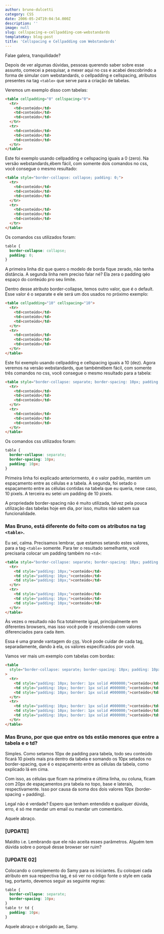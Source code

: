 ```yaml
---
author: bruno-dulcetti
category: CSS
date: 2006-05-24T19:04:54.000Z
description: ''
image: null
slug: cellspacing-e-cellpadding-com-webstandards
templateKey: blog-post
title: 'Cellspacing e Cellpadding com Webstandards'
---
```


Falae galera, tranquilidade?

Depois de ver algumas dúvidas, pessoas querendo saber sobre esse assunto, comecei a pesquisar, a mexer aqui no css e acabei descobrindo a forma de simular com webstandards, o cellpadding e cellspacing, atributos presentes na tag `<table>` que serve para a criação de tabelas.

Veremos um exemplo disso com tabelas:

```html
<table cellpadding="0" cellspacing="0">
  <tr>
    <td>conteúdo</td>
    <td>conteúdo</td>
    <td>conteúdo</td>
  </tr>
  <tr>
    <td>conteúdo</td>
    <td>conteúdo</td>
    <td>conteúdo</td>
  </tr>
</table>
```

Este foi exemplo usando cellpadding e cellspacing iguais a 0 (zero). Na versão webstandards,ébem fácil, com somente dois comandos no css, você consegue o mesmo resultado:

```html
<table style="border-collapse: collapse; padding: 0;">
  <tr>
    <td>conteúdo</td>
    <td>conteúdo</td>
    <td>conteúdo</td>
  </tr>
  <tr>
    <td>conteúdo</td>
    <td>conteúdo</td>
    <td>conteúdo</td>
  </tr>
</table>
```

Os comandos css utilizados foram:

```css
table {
  border-collapse: collapse;
  padding: 0;
}
```

A primeira linha diz que quero o modelo de borda fique zerado, não tenha distância. A segunda linha nem preciso falar né? Ela zera o padding qéo espaço do conteúdo pro seu limite.

Dentro desse atributo border-collapse, temos outro valor, que é o default. Esse valor é o separate e ele será um dos usados no próximo exemplo:

```html
<table cellpadding="10" cellspacing="10">
  <tr>
    <td>conteúdo</td>
    <td>conteúdo</td>
    <td>conteúdo</td>
  </tr>
  <tr>
    <td>conteúdo</td>
    <td>conteúdo</td>
    <td>conteúdo</td>
  </tr>
</table>
```

Este foi exemplo usando cellpadding e cellspacing iguais a 10 (dez). Agora veremos na versão webstandards, que tambémébem fácil, com somente três comandos no css, você consegue o mesmo resultado para a tabela:

```html
<table style="border-collapse: separate; border-spacing: 10px; padding: 10px;">
  <tr>
    <td>conteúdo</td>
    <td>conteúdo</td>
    <td>conteúdo</td>
  </tr>
  <tr>
    <td>conteúdo</td>
    <td>conteúdo</td>
    <td>conteúdo</td>
  </tr>
</table>
```

Os comandos css utilizados foram:

```css
table {
  border-collapse: separate;
  border-spacing: 10px;
  padding: 10px;
}
```

Primeira linha foi explicado anteriormento, é o valor padrão, mantém um espaçamento entre as células e a tabela. A segunda, foi setado o espaçamento entre as células contidas na tabela que eu queria, nese caso, 10 pixels. A terceira eu setei um padding de 10 pixels.

A propriedade border-spacing não é muito utilizada, talvez pela pouca utilização das tabelas hoje em dia, por isso, muitos não sabem sua funcionalidade.

### Mas Bruno, está diferente do feito com os atributos na tag `<table>`.

Eu sei, calma. Precisamos lembrar, que estamos setando estes valores, para a tag `<table>` somente. Para ter o resultado semelhante, você precisaria colocar um padding também no `<td>`:

```html
<table style="border-collapse: separate; border-spacing: 10px; padding: 10px;">
  <tr>
    <td style="padding: 10px;">conteúdo</td>
    <td style="padding: 10px;">conteúdo</td>
    <td style="padding: 10px;">conteúdo</td>
  </tr>
  <tr>
    <td style="padding: 10px;">conteúdo</td>
    <td style="padding: 10px;">conteúdo</td>
    <td style="padding: 10px;">conteúdo</td>
  </tr>
</table>
```

Às vezes o resultado não fica totalmente igual, principalmente em diferentes browsers, mas isso você pode ir resolvendo com valores diferenciados para cada item.

Essa é uma grande vantagem do <abbr title="Cascading Style Sheets">css</abbr>. Você pode cuidar de cada tag, separadamente, dando à ela, os valores especificados por você.

Vamos ver mais um exemplo com tabelas com bordas:

```html
<table
  style="border-collapse: separate; border-spacing: 10px; padding: 10px; border: 1px solid #000000;"
>
  <tr>
    <td style="padding: 10px; border: 1px solid #000000;">conteúdo</td>
    <td style="padding: 10px; border: 1px solid #000000;">conteúdo</td>
    <td style="padding: 10px; border: 1px solid #000000;">conteúdo</td>
  </tr>
  <tr>
    <td style="padding: 10px; border: 1px solid #000000;">conteúdo</td>
    <td style="padding: 10px; border: 1px solid #000000;">conteúdo</td>
    <td style="padding: 10px; border: 1px solid #000000;">conteúdo</td>
  </tr>
</table>
```

### Mas Bruno, por que que entre os tds estão menores que entre a tabela e o td?

Simples. Como setamos 10px de padding para tabela, todo seu conteúdo ficará 10 pixels mais pra dentro da tabela e somando os 10px setados no border-spacing, que é o espaçamento entre as células da tabela, como explicado lá em cima.

Com isso, as células que ficam na primeira e última linha, ou coluna, ficam com 20px de espaçamentos pra tabela no topo, base e laterais, respectivamente. Isso por causa da soma dos dois valores 10px (border-spacing + padding).

Legal não é verdade? Espero que tenham entendido e qualquer dúvida, erro, é só me mandar um email ou mandar um comentário.

Aquele abraço.

### [UPDATE]

Maldito i.e. Lembrando que ele não aceita esses parâmetros. Alguém tem dúvida sobre o porquê desse browser ser ruim?

### [UPDATE 02]

Colocando o complemento do Samy para os iniciantes. Eu coloquei cada atributo em sua respectiva tag, é só ver no código fonte o style em cada tag, portanto, devemos seguir as seguinte regras:

```css
table {
  border-collapse: separate;
  border-spacing: 10px;
}
table tr td {
  padding: 10px;
}
```

Aquele abraço e obrigado ae, Samy.
